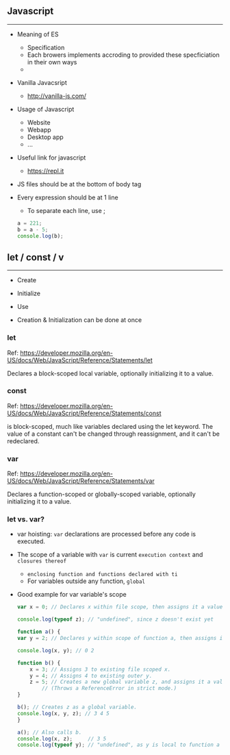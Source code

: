 ## Javascript
---

- Meaning of ES
  - Specification
  - Each browers implements accroding to provided these specficiation in their own ways
  - 

- Vanilla Javacsript
  - http://vanilla-js.com/

- Usage of Javascript
  - Website
  - Webapp
  - Desktop app
  - ...

- Useful link for javascript
  - https://repl.it

- JS files should be at the bottom of body tag

- Every expression should be at 1 line
  - To separate each line, use ;
  ```javascript
  a = 221;
  b = a - 5;
  console.log(b);
  ```

## let / const / v
---
- Create
- Initialize
- Use

- Creation & Initialization can be done at once

### let

Ref: https://developer.mozilla.org/en-US/docs/Web/JavaScript/Reference/Statements/let

Declares a block-scoped local variable, optionally initializing it to a value.

### const

Ref: https://developer.mozilla.org/en-US/docs/Web/JavaScript/Reference/Statements/const

is block-scoped, much like variables declared using the let keyword. The value of a constant can't be changed through reassignment, and it can't be redeclared.

### var

Ref: https://developer.mozilla.org/en-US/docs/Web/JavaScript/Reference/Statements/var

Declares a function-scoped or globally-scoped variable, optionally initializing it to a value.

### let vs. var?

- var hoisting: `var` declarations are processed before any code is executed.
- The scope of a variable with `var` is current `execution context` and `closures thereof`
  - `enclosing function and functions declared with ti`
  - For variables outside any function, `global`

- Good example for var variable's scope
    ```javascript
    var x = 0; // Declares x within file scope, then assigns it a value of 0.

    console.log(typeof z); // "undefined", since z doesn't exist yet

    function a() {
    var y = 2; // Declares y within scope of function a, then assigns it a value of 2.

    console.log(x, y); // 0 2

    function b() {
        x = 3; // Assigns 3 to existing file scoped x.
        y = 4; // Assigns 4 to existing outer y.
        z = 5; // Creates a new global variable z, and assigns it a value of 5.
            // (Throws a ReferenceError in strict mode.)
    }

    b(); // Creates z as a global variable.
    console.log(x, y, z); // 3 4 5
    }

    a(); // Also calls b.
    console.log(x, z);     // 3 5
    console.log(typeof y); // "undefined", as y is local to function a
    ```
